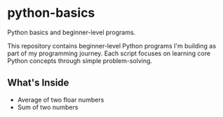 # python-basics
Python basics and beginner-level programs.

This repository contains beginner-level Python programs I'm building as part of my programming journey. Each script focuses on learning core Python concepts through simple problem-solving.

## What's Inside

- Average of two floar numbers
- Sum of two numbers



